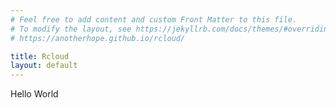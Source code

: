 ```yaml
---
# Feel free to add content and custom Front Matter to this file.
# To modify the layout, see https://jekyllrb.com/docs/themes/#overriding-theme-defaults
# https://anotherhope.github.io/rcloud/

title: Rcloud
layout: default
---
```


Hello World